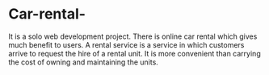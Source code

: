 # Car-rental-
It is a solo web development project. There is online car rental which gives much benefit to users. A rental service is a service in which customers arrive to request the hire of a rental unit. It is more convenient than carrying the cost of owning and maintaining the units.

